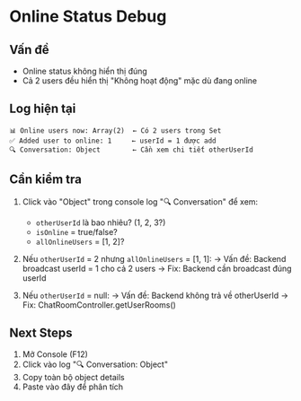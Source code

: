 # Online Status Debug

## Vấn đề
- Online status không hiển thị đúng
- Cả 2 users đều hiển thị "Không hoạt động" mặc dù đang online

## Log hiện tại
```
📊 Online users now: Array(2)  ← Có 2 users trong Set
✅ Added user to online: 1     ← userId = 1 được add
🔍 Conversation: Object        ← Cần xem chi tiết otherUserId
```

## Cần kiểm tra
1. Click vào "Object" trong console log "🔍 Conversation" để xem:
   - `otherUserId` là bao nhiêu? (1, 2, 3?)
   - `isOnline` = true/false?
   - `allOnlineUsers` = [1, 2]?

2. Nếu `otherUserId` = 2 nhưng `allOnlineUsers` = [1, 1]:
   → Vấn đề: Backend broadcast userId = 1 cho cả 2 users
   → Fix: Backend cần broadcast đúng userId

3. Nếu `otherUserId` = null:
   → Vấn đề: Backend không trả về otherUserId
   → Fix: ChatRoomController.getUserRooms()

## Next Steps
1. Mở Console (F12)
2. Click vào log "🔍 Conversation: Object"
3. Copy toàn bộ object details
4. Paste vào đây để phân tích
